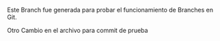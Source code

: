Este Branch fue generada para probar el funcionamiento de Branches en Git.

Otro Cambio en el archivo para commit de prueba
